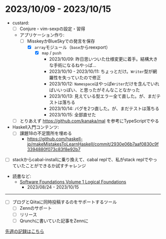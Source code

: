 # 2023/10/09 - 2023/10/15

- custard:
    - [ ] Conjure・vim-sexpの設定・習得
    - アプリケーション作り:
        - [ ] MisskeyかBlueSkyでの発言を保存
            - [x] `array`モジュール（`base`からreexport）
                - [x] `map` / `push`
                    - 2023/10/09: 昨日思いついた仕様変更に着手。結構大きな手術になるねやっぱ...
                    - 2023/10/10 - 2023/10/11: ちょっとだけ。`Writer`型が網羅性を失っていたので修正
                    - 2023/10/12: `Namespace`はやっぱ`Writer`だけを含んでいればいいっぽい、と思ったがそんなことなかった
                    - 2023/10/13: 見えている型エラー全て直した。が、まだテストは落ちる
                    - 2023/10/14: バグを2つ直した。が、まだテストは落ちる
                    - 2023/10/15: 全部直せた
    - [ ] とりあえず <https://github.com/kanaka/mal> を参考にTypeScriptでやる
- Haskell入門コンテンツ:
    - [ ] 課題18の不足箇所を埋める
        - <https://github.com/haskell-jp/makeMistakesToLearnHaskell/commit/2930e06b7aaf0830c9f3394880f073c83f8e92b7>
- [ ] stackからcabal-installに乗り換えて、cabal replで、私がstack replでやっていたことができるか試すチャレンジ
- 読書など:
    - [Software Foundations Volume 1 Logical Foundations](https://softwarefoundations.cis.upenn.edu/lf-current/index.html)
        - 2023/08/24 - 2023/10/15

------

- [ ] ブログとQiitaに同時投稿するのをサポートするツール
    - [ ] Zennのサポート
    - [ ] リリース
    - [ ] Qrunchに書いていた記事をZennに

[先週の記録はこちら](https://github.com/igrep/daily-commits/blob/e7b9177bacec0ca71eba0386e83b3ed0f58e251d/yesterday.md)
